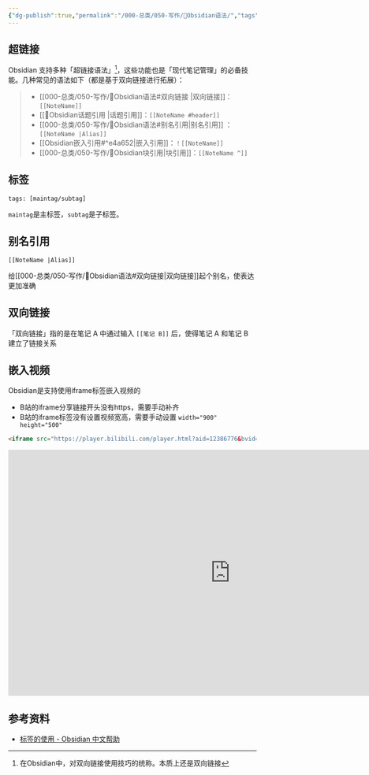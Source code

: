 ```yaml
---
{"dg-publish":true,"permalink":"/000-总类/050-写作/💎Obsidian语法/","tags":["Obsidian"],"noteIcon":""}
---
```



## 超链接
Obsidian 支持多种「超链接语法」[^1]，这些功能也是「现代笔记管理」的必备技能。几种常见的语法如下（都是基于双向链接进行拓展）：
>- [[000-总类/050-写作/💎Obsidian语法#双向链接 \|双向链接]]：`[[NoteName]]`
>- [[💎Obsidian话题引用 \|话题引用]]：`[[NoteName #header]]`
>- [[000-总类/050-写作/💎Obsidian语法#别名引用\|别名引用]] ：`[[NoteName |Alias]]`
>- [[Obsidian嵌入引用#^e4a652\|嵌入引用]]：`！[[NoteName]]`
>- [[000-总类/050-写作/💎Obsidian块引用\|块引用]]：`[[NoteName ^]]`
## 标签
```
tags: [maintag/subtag]
```
`maintag`是主标签，`subtag`是子标签。


## 别名引用
```
[[NoteName |Alias]]
```
给[[000-总类/050-写作/💎Obsidian语法#双向链接\|双向链接]]起个别名，使表达更加准确

## 双向链接
「双向链接」指的是在笔记 A 中通过输入 `[[笔记 B]]` 后，使得笔记 A 和笔记 B 建立了链接关系


## 嵌入视频
Obsidian是支持使用iframe标签嵌入视频的
- B站的iframe分享链接开头没有https，需要手动补齐
- B站的iframe标签没有设置视频宽高，需要手动设置
`width="900" height="500" `

```html
<iframe src="https://player.bilibili.com/player.html?aid=12386776&bvid=BV1Hx411i74i&cid=20399296&page=1" scrolling="no" border="0" frameborder="no" framespacing="0" allowfullscreen="true"> </iframe>
```

<iframe src="https://player.bilibili.com/player.html?aid=12386776&bvid=BV1Hx411i74i&cid=20399296&page=1" scrolling="no" border="0" frameborder="no" framespacing="0" allowfullscreen="true" width="900" height="500" > </iframe>


## 参考资料
- [标签的使用 - Obsidian 中文帮助](https://publish.obsidian.md/help-zh/%E4%BD%BF%E7%94%A8%E6%8C%87%E5%8D%97/%E6%A0%87%E7%AD%BE%E7%9A%84%E4%BD%BF%E7%94%A8)

[^1]:在Obsidian中，对双向链接使用技巧的统称。本质上还是双向链接